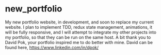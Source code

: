 # new_portfolio
My new portfolio website, in development, and soon to replace my current website. I plan to implement TDD, redux state management, animations, it will be fully responsive, and I will attempt to integrate my other projects into my portfolio, so that they can be run on the same host.  A bit thank you to David Pok, your portfolio inspired me to do better with mine. David can be found here, https://www.linkedin.com/in/dpok/
